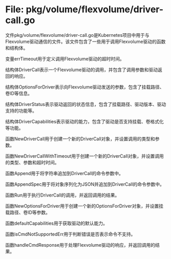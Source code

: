 # File: pkg/volume/flexvolume/driver-call.go

文件pkg/volume/flexvolume/driver-call.go是Kubernetes项目中用于与Flexvolume驱动通信的文件。该文件包含了一些用于调用Flexvolume驱动的函数和结构体。

变量errTimeout用于定义调用Flexvolume驱动的超时时间。

结构体DriverCall表示一个Flexvolume驱动的调用，并包含了调用参数和驱动返回的响应。

结构体OptionsForDriver表示向Flexvolume驱动发送的参数，包含了挂载路径、卷ID等信息。

结构体DriverStatus表示驱动返回的状态信息，包含了挂载路径、驱动版本、驱动支持的功能等。

结构体DriverCapabilities表示驱动的能力，包含了驱动是否支持挂载、卷格式化等功能。

函数NewDriverCall用于创建一个新的DriverCall对象，并设置调用的类型和参数。

函数NewDriverCallWithTimeout用于创建一个新的DriverCall对象，并设置调用的类型、参数和超时时间。

函数Append用于将字符串追加到DriverCall的命令参数中。

函数AppendSpec用于将对象序列化为JSON并追加到DriverCall的命令参数中。

函数Run用于执行DriverCall的调用，并返回调用的结果。

函数NewOptionsForDriver用于创建一个新的OptionsForDriver对象，并设置挂载路径、卷ID等参数。

函数defaultCapabilities用于获取驱动的默认能力。

函数isCmdNotSupportedErr用于判断错误是否表示命令不支持。

函数handleCmdResponse用于处理Flexvolume驱动的响应，并返回调用的结果。

